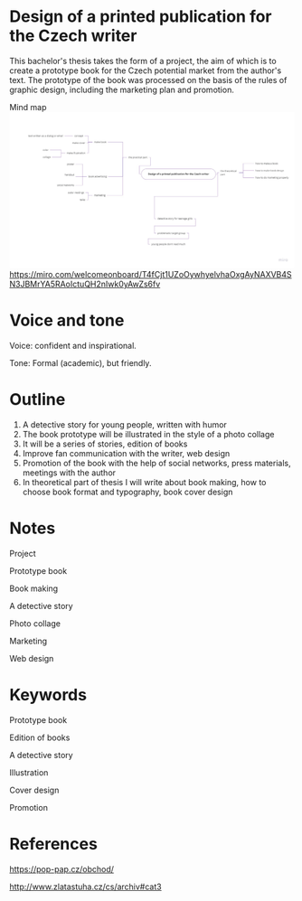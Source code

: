 
# Design of a printed publication for the Czech writer
This bachelor's thesis takes the form of a project, the aim of which is to create a prototype book for the Czech potential market from the author's text. The prototype of the book was processed on the basis of the rules of graphic design, including the marketing plan and promotion.

Mind map
<img src="/img/thesis-mind-map.png" width="900">
https://miro.com/welcomeonboard/T4fCjt1UZoOywhyelvhaOxgAyNAXVB4SN3JBMrYA5RAoIctuQH2nIwk0yAwZs6fv


# Voice and tone
Voice:  confident and inspirational.

Tone: Formal (academic), but friendly.

# Outline
1. A detective story for young people, written with humor
2. The book prototype will be illustrated in the style of a photo collage
3. It will be a series of stories, edition of books
4. Improve fan communication with the writer, web design
5. Promotion of the book with the help of social networks, press materials, meetings with the author
6. In theoretical part of thesis I will write about book making, how to choose book format and typography, book cover design



# Notes

Project

Prototype book

Book making

A detective story

Photo collage

Marketing

Web design

# Keywords

Prototype book

Edition of books

A detective story

Illustration

Cover design

Promotion



# References
https://pop-pap.cz/obchod/

http://www.zlatastuha.cz/cs/archiv#cat3
